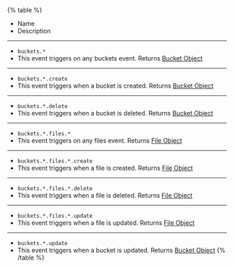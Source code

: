 {% table %}
* Name
* Description
---
* `buckets.*`
* 
    This event triggers on any buckets event.
    Returns [Bucket Object](/docs/references/cloud/models/bucket)
---
* `buckets.*.create`
* 
    This event triggers when a bucket is created.
    Returns [Bucket Object](/docs/references/cloud/models/bucket)
---
* `buckets.*.delete`
* 
    This event triggers when a bucket is deleted.
    Returns [Bucket Object](/docs/references/cloud/models/bucket)
---
* `buckets.*.files.*`
* 
    This event triggers on any files event.
    Returns [File Object](/docs/references/cloud/models/file)
---
* `buckets.*.files.*.create`
* 
    This event triggers when a file is created.
    Returns [File Object](/docs/references/cloud/models/file)
---
* `buckets.*.files.*.delete`
* 
    This event triggers when a file is deleted.
    Returns [File Object](/docs/references/cloud/models/file)
---
* `buckets.*.files.*.update`
* 
    This event triggers when a file is updated.
    Returns [File Object](/docs/references/cloud/models/file)
---
* `buckets.*.update`
* 
    This event triggers when a bucket is updated.
    Returns [Bucket Object](/docs/references/cloud/models/bucket)
{% /table %}